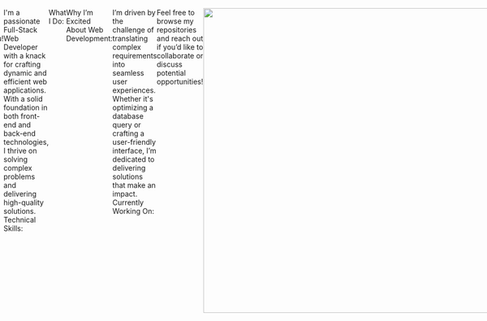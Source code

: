 <div style="display: flex; justify-content: center;">
  <p>Hello, I'm Supri wahyu!

I'm a passionate Full-Stack Web Developer with a knack for crafting dynamic and efficient web applications. With a solid foundation in both front-end and back-end technologies, I thrive on solving complex problems and delivering high-quality solutions.
Technical Skills:

    Languages: PHP, JavaScript
    Databases: MongoDB, MySQL
    DevOps: Experienced in continuous integration, deployment pipelines, and server management.
    Operating Systems: Proficient with Ubuntu and adept at writing Bash scripts to automate tasks and streamline workflows.

What I Do:

    Front-End Development: Building engaging and responsive user interfaces using JavaScript frameworks and libraries.
    Back-End Development: Designing robust server-side logic and APIs with PHP, integrating with both MongoDB and MySQL databases.
    DevOps: Managing deployment processes, ensuring high availability, and optimizing performance with hands-on experience in server administration.

Why I’m Excited About Web Development:

I’m driven by the challenge of translating complex requirements into seamless user experiences. Whether it's optimizing a database query or crafting a user-friendly interface, I’m dedicated to delivering solutions that make an impact. Currently Working On:

    Enhancing my DevOps skills with advanced automation techniques.
    Exploring the latest trends in web technologies and incorporating them into my projects.

Feel free to browse my repositories and reach out if you’d like to collaborate or discuss potential opportunities!</p>
  <p>
    <a href="https://github.com/supriwahyu">
      <img height="600px" src="https://github-readme-stats.vercel.app/api/top-langs/?username=supriwahyu&langs_count=12"/>
    </a>
  </p>
</div>
